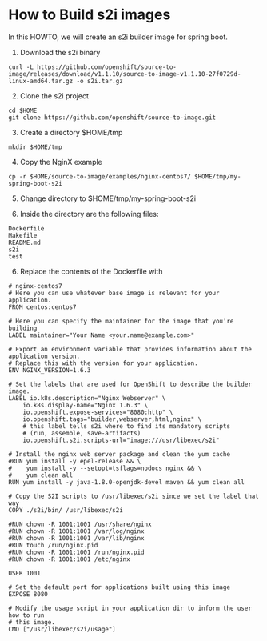 # How to Build s2i images

In this HOWTO, we will create an s2i builder image for spring boot.

1. Download the s2i binary
```
curl -L https://github.com/openshift/source-to-image/releases/download/v1.1.10/source-to-image-v1.1.10-27f0729d-linux-amd64.tar.gz -o s2i.tar.gz
```
2. Clone the s2i project
```
cd $HOME
git clone https://github.com/openshift/source-to-image.git
```

3. Create a directory $HOME/tmp
```
mkdir $HOME/tmp
```
4. Copy the NginX example
```
cp -r $HOME/source-to-image/examples/nginx-centos7/ $HOME/tmp/my-spring-boot-s2i
```

5. Change directory to $HOME/tmp/my-spring-boot-s2i

6. Inside the directory are the following files:
```
Dockerfile
Makefile
README.md
s2i
test
```
6. Replace the contents of the Dockerfile with

```
# nginx-centos7
# Here you can use whatever base image is relevant for your application.
FROM centos:centos7

# Here you can specify the maintainer for the image that you're building
LABEL maintainer="Your Name <your.name@example.com>"

# Export an environment variable that provides information about the application version.
# Replace this with the version for your application.
ENV NGINX_VERSION=1.6.3

# Set the labels that are used for OpenShift to describe the builder image.
LABEL io.k8s.description="Nginx Webserver" \
    io.k8s.display-name="Nginx 1.6.3" \
    io.openshift.expose-services="8080:http" \
    io.openshift.tags="builder,webserver,html,nginx" \
    # this label tells s2i where to find its mandatory scripts
    # (run, assemble, save-artifacts)
    io.openshift.s2i.scripts-url="image:///usr/libexec/s2i"

# Install the nginx web server package and clean the yum cache
#RUN yum install -y epel-release && \
#    yum install -y --setopt=tsflags=nodocs nginx && \
#    yum clean all
RUN yum install -y java-1.8.0-openjdk-devel maven && yum clean all

# Copy the S2I scripts to /usr/libexec/s2i since we set the label that way
COPY ./s2i/bin/ /usr/libexec/s2i

#RUN chown -R 1001:1001 /usr/share/nginx
#RUN chown -R 1001:1001 /var/log/nginx
#RUN chown -R 1001:1001 /var/lib/nginx
#RUN touch /run/nginx.pid
#RUN chown -R 1001:1001 /run/nginx.pid
#RUN chown -R 1001:1001 /etc/nginx

USER 1001

# Set the default port for applications built using this image
EXPOSE 8080

# Modify the usage script in your application dir to inform the user how to run
# this image.
CMD ["/usr/libexec/s2i/usage"]

```


